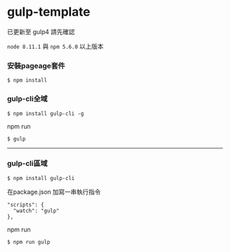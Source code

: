 # gulp-template

已更新至 gulp4 請先確認 

`node 8.11.1` 與 `npm 5.6.0` 以上版本

### 安裝pageage套件
```
$ npm install
```

### gulp-cli全域
```
$ npm install gulp-cli -g
```

npm run
```
$ gulp
```
---

### gulp-cli區域
```
$ npm install gulp-cli
```
在package.json 加寫一串執行指令
```
"scripts": {
  "watch": "gulp"
},
```
npm run
```
$ npm run gulp
```

